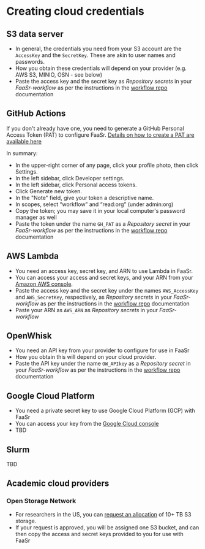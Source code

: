 # Creating cloud credentials


## S3 data server

- In general, the credentials you need from your S3 account are the `AccessKey` and the `SecretKey`. These are akin to user names and passwords. 
- How you obtain these credentials will depend on your provider (e.g. AWS S3, MINIO, OSN - see below)
- Paste the access key and the secret key as _Repository secrets_ in your _FaaSr-workflow_ as per the instructions in the [workflow repo] documentation

## GitHub Actions

If you don't already have one, you need to generate a GitHub Personal Access Token (PAT) to configure FaaSr.
[Details on how to create a PAT are available here](https://docs.github.com/en/authentication/keeping-your-account-and-data-secure/managing-your-personal-access-tokens#creating-a-personal-access-token-classic)

In summary:
- In the upper-right corner of any page, click your profile photo, then click Settings.
- In the left sidebar, click Developer settings.
- In the left sidebar, click Personal access tokens.
- Click Generate new token.
- In the "Note" field, give your token a descriptive name.
- In scopes, select “workflow” and “read:org” (under admin:org)
- Copy the token; you may save it in your local computer's password manager as well
- Paste the token under the name `GH_PAT` as a _Repository secret_ in your _FaaSr-workflow_ as per the instructions in the [workflow repo] documentation

## AWS Lambda

- You need an access key, secret key, and ARN to use Lambda in FaaSr.
- You can access your access and secret keys, and your ARN from your [Amazon AWS console](https://console.aws.amazon.com/console/home).
- Paste the access key and the secret key under the names `AWS_AccessKey` and `AWS_SecretKey`, respectively, as _Repository secrets_ in your _FaaSr-workflow_ as per the instructions in the [workflow repo] documentation
- Paste your ARN as `AWS_ARN` as _Repository secrets_ in your _FaaSr-workflow_


## OpenWhisk

- You need an API key from your provider to configure for use in FaaSr
- How you obtain this will depend on your cloud provider.
- Paste the API key under the name `OW_APIkey` as a _Repository secret_ in your _FaaSr-workflow_ as per the instructions in the [workflow repo] documentation


## Google Cloud Platform

- You need a private secret key to use Google Cloud Platform (GCP) with FaaSr
- You can access your key from the [Google Cloud console](https://console.cloud.google.com)
- TBD

## Slurm

TBD

## Academic cloud providers

### Open Storage Network

- For researchers in the US, you can [request an allocation](https://www.openstoragenetwork.org/get-involved/get-an-allocation/) of 10+ TB S3 storage.
- If your request is approved, you will be assigned one S3 bucket, and can then copy the access and secret keys provided to you for use with FaaSr


[workflow repo]: workflow_repo.md
